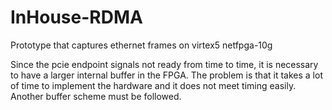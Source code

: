 InHouse-RDMA
============
Prototype that captures ethernet frames on virtex5 netfpga-10g

Since the pcie endpoint signals not ready from time to time, it is necessary to have a larger internal buffer in the FPGA. The problem is that it takes a lot of time to implement the hardware and it does not meet timing easily. Another buffer scheme must be followed.
